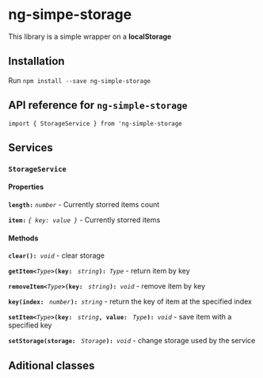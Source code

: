 # ng-simpe-storage

This library is a simple wrapper on a **localStorage**

## Installation

Run `npm install --save ng-simple-storage`

## API reference for `ng-simple-storage`

`import { StorageService } from 'ng-simple-storage`

## Services

### `StorageService`

#### Properties

**`length:`** *`number`* - Currently storred items count

**`item:`** *`{ key: value }`* -  Currently storred items

#### Methods

__`clear(): `__*`void`* - clear storage

__`getItem<`__*`Type`*__`>(key: `__ *`string`*__`): `__*`Type`* - return item by key

__`removeItem<`__*`Type`*__`>(key: `__ *`string`*__`): `__*`void`* - remove item by key

__`key(index: `__ *`number`*__`): `__*`string`* - return the key of item at the specified index

__`setItem<`__*`Type`*__`>(key: `__ *`string`*__`, value: `__ *`Type`*__`): `__*`void`* - save item with a specified key

__`setStorage(storage: `__ *`Storage`*__`): `__*`void`* - change storage used by the service

## Aditional classes

